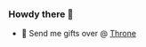 ### Howdy there 👋

[](https://api.lanyard.rest/v1/users/826976100307304479)

- 🎁 Send me gifts over @ [Throne](https://throne.com/drkeefy)


<!--
**drkeefyy/drkeefyy** is a ✨ _special_ ✨ repository because its `README.md` (this file) appears on your GitHub profile.

Here are some ideas to get you started:

- 🔭 I’m currently working on ...
- 🌱 I’m currently learning ...
- 👯 I’m looking to collaborate on ...
- 🤔 I’m looking for help with ...
- 💬 Ask me about ...
- 📫 How to reach me: ...
- 😄 Pronouns: ...
- ⚡ Fun fact: ...
-->
